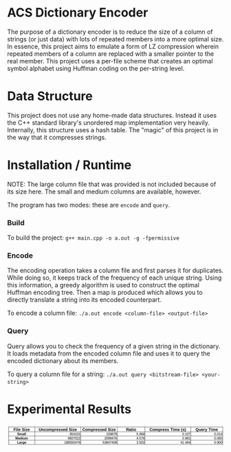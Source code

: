 # ACS Dictionary Encoder
The purpose of a dictionary encoder is to reduce the size of a column of strings (or just data) with lots of repeated members into a more optimal size.  In essence, this project aims to emulate a form of LZ compression wherein repeated members of a column are replaced with a smaller pointer to the real member.  This project uses a per-file scheme that creates an optimal symbol alphabet using Huffman coding on the per-string level.

# Data Structure
This project does not use any home-made data structures. Instead it uses the C++ standard library's unordered map implementation very heavily.  Internally, this structure uses a hash table.  The "magic" of this project is in the way that it compresses strings.

# Installation / Runtime
NOTE: The large column file that was provided is not included because of its size here. The small and medium columns are available, however.

The program has two modes: these are `encode` and `query`.

### Build
To build the project:
`g++ main.cpp -o a.out -g -fpermissive`

### Encode
The encoding operation takes a column file and first parses it for duplicates. While doing so, it keeps track of the frequency of each unique string.  Using this information, a greedy algorithm is used to construct the optimal Huffman encoding tree.  Then a map is produced which allows you to directly translate a string into its encoded counterpart.

To encode a column file:
`./a.out encode <column-file> <output-file>`

### Query
Query allows you to check the frequency of a given string in the dictionary.  It loads metadata from the encoded column file and uses it to query the encoded dictionary about its members.

To query a column file for a string:
`./a.out query <bitstream-file> <your-string>`


# Experimental Results
![](data_table.png)

